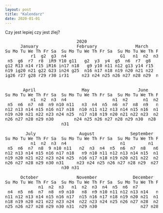 ```yaml
---
layout: post
title: "Kalendarz"
date: 2020-01-01
---
```


Czy jest lepiej czy jest źlej?

<style>
.bad{background-color:red}
.uneasy{background-color:#ffaaaa}
.nice{background-color:green}
.quiteok{background-color:#aaffaa}
.uneasyandnice{background-image: linear-gradient(to bottom right, #ffaaaa 0%, #ffaaaa 50%, green 50%, green 100%);}
.happy{background-color:yellow}
.twoface{border: solid 1px black;}
</style>
<pre>
                            2020
      January               February               March
Su Mo Tu We Th Fr Sa  Su Mo Tu We Th Fr Sa  Su Mo Tu We Th Fr Sa
          r1  g2  g3  n4                     G1   n1  n2  n3  n4  n5  n6  n7
 n5  g6  r7  r8  iR9 Y10 g11   g2  y3  y4  g5  n6  r7  g8   n8  n9 n10 n11 n12 n13 n14
g12 R13 n14 r15 iR16 in17 n18   g9 y10 n11 n12 g13 y14 r15  n15 n16 n17 n18 n19 n20 n21
n19 ig20 n21 g22 G23 in24 g25  n16 n17 n18 n19 n20 n21 n22  n22 n23 n24 n25 n26 n27 n28
ig26 r27 g28 r29 r30 ir31     n23 n24 n25 n26 n27 n28 n29  n29 n30 n31


       April                  May                   June
Su Mo Tu We Th Fr Sa  Su Mo Tu We Th Fr Sa  Su Mo Tu We Th Fr Sa
          n1  n2  n3  n4                  n1  n2      n1  n2  n3  n4  n5  n6
 n5  n6  n7  n8  n9 n10 n11   n3  n4  n5  n6  n7  n8  n9   n7  n8  n9 n10 n11 n12 n13
n12 n13 n14 n15 n16 n17 n18  n10 n11 n12 n13 n14 n15 n16  n14 n15 n16 n17 n18 n19 n20
n19 n20 n21 n22 n23 n24 n25  n17 n18 n19 n20 n21 n22 n23  n21 n22 n23 n24 n25 n26 n27
n26 n27 n28 n29 n30        n24 n25 n26 n27 n28 n29 n30  n28 n29 n30
                      n31

        July                 August              September
Su Mo Tu We Th Fr Sa  Su Mo Tu We Th Fr Sa  Su Mo Tu We Th Fr Sa
          n1  n2  n3  n4                     n1         n1  n2  n3  n4  n5
 n5  n6  n7  n8  9 n10 n11   n2  n3  n4  n5  n6  n7  n8   n6  n7  n8  n9 n10 n11 n12
n12 n13 n14 n15 n16 n17 n18   n9 n10 n11 n12 n13 n14 n15  n13 n14 n15 n16 n17 n18 n19
n19 n20 n21 n22 n23 n24 n25  n16 n17 n18 n19 n20 n21 n22  n20 n21 n22 n23 n24 n25 n26
n26 n27 n28 n29 n30 n31     n23 n24 n25 n26 n27 n28 n29  n27 n28 n29 n30
                      n30 n31

      October               November              December
Su Mo Tu We Th Fr Sa  Su Mo Tu We Th Fr Sa  Su Mo Tu We Th Fr Sa
             n1  n2  n3   n1  n2  n3  n4  n5  n6  n7         n1  n2  n3  n4  n5
 n4  n5  n6  n7  n8  n9 n10   n8  n9 n10 n11 n12 n13 n14   n6  n7  n8  n9 n10 n11 n12
n11 n12 n13 n14 n15 n16 n17  n15 n16 n17 n18 n19 n20 n21  n13 n14 n15 n16 n17 n18 n19
n18 n19 n20 n21 n22 n23 n24  n22 n23 n24 n25 n26 n27 n28  n20 n21 n22 n23 n24 n25 n26
n25 n26 n27 n28 n29 n30 n31  n29 n30                 n27 n28 n29 n30 n31
</pre>
<script>
function colorize(txt, from, to) {
      var regex = new RegExp(from + "([a-zA-Z]*\\d+)", "g");
      return txt.replace(regex, '<span class="' + to + '">$1</span>');
}

var it = document.querySelectorAll('pre')[0].innerText;
it = colorize(it, "i", "twoface");
it = colorize(it, "n", "n");
it = colorize(it, "r", "uneasy");
it = colorize(it, "R", "bad");
it = colorize(it, "g", "nice");
it = colorize(it, "G", "quiteok");
it = colorize(it, "Y", "uneasyandnice");
it = colorize(it, "y", "happy");
document.querySelectorAll('pre')[0].innerHTML = it;
</script>
